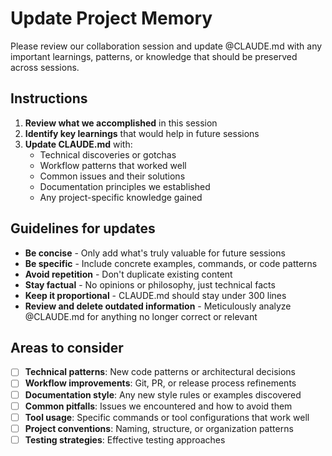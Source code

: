 # Update Project Memory

Please review our collaboration session and update @CLAUDE.md with any important learnings, patterns, or knowledge that should be preserved across sessions.

## Instructions

1. **Review what we accomplished** in this session
2. **Identify key learnings** that would help in future sessions
3. **Update CLAUDE.md** with:
   - Technical discoveries or gotchas
   - Workflow patterns that worked well
   - Common issues and their solutions
   - Documentation principles we established
   - Any project-specific knowledge gained

## Guidelines for updates

- **Be concise** - Only add what's truly valuable for future sessions
- **Be specific** - Include concrete examples, commands, or code patterns
- **Avoid repetition** - Don't duplicate existing content
- **Stay factual** - No opinions or philosophy, just technical facts
- **Keep it proportional** - CLAUDE.md should stay under 300 lines
- **Review and delete outdated information** - Meticulously analyze @CLAUDE.md for anything no longer correct or relevant

## Areas to consider

- [ ] **Technical patterns**: New code patterns or architectural decisions
- [ ] **Workflow improvements**: Git, PR, or release process refinements  
- [ ] **Documentation style**: Any new style rules or examples discovered
- [ ] **Common pitfalls**: Issues we encountered and how to avoid them
- [ ] **Tool usage**: Specific commands or tool configurations that work well
- [ ] **Project conventions**: Naming, structure, or organization patterns
- [ ] **Testing strategies**: Effective testing approaches
